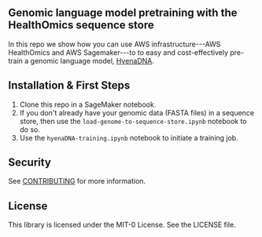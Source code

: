 ## Genomic language model pretraining with the HealthOmics sequence store

In this repo we show how you can use AWS infrastructure---AWS HealthOmics and AWS Sagemaker---to
to easy and cost-effectively pre-train a genomic language model, [HyenaDNA](https://arxiv.org/pdf/2306.15794.pdf).

## Installation & First Steps

1. Clone this repo in a SageMaker notebook.
2. If you don't already have your genomic data (FASTA files) in a sequence store, then use the `load-genome-to-sequence-store.ipynb` notebook to do so.
3. Use the `hyenaDNA-training.ipynb` notebook to initiate a training job.


## Security

See [CONTRIBUTING](CONTRIBUTING.md#security-issue-notifications) for more information.

## License

This library is licensed under the MIT-0 License. See the LICENSE file.

